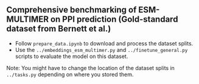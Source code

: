 ## Comprehensive benchmarking of ESM-MULTIMER on PPI prediction (Gold-standard dataset from Bernett et al.)

* Follow `prepare_data.ipynb` to download and process the dataset splits. 
* Use the `../embeddings_esm_multimer.py` and `../finetune_general.py` scripts to evaluate the model on this dataset. 

Note: You might have to change the location of the dataset splits in `../tasks.py` depending on where you stored them. 